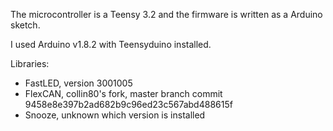 The microcontroller is a Teensy 3.2 and the firmware is written as a Arduino sketch.

I used Arduino v1.8.2 with Teensyduino installed.

Libraries:

 * FastLED, version 3001005
 * FlexCAN, collin80's fork, master branch commit 9458e8e397b2ad682b9c96ed23c567abd488615f
 * Snooze, unknown which version is installed
